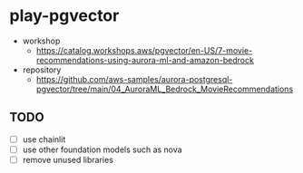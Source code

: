 # play-pgvector

- workshop
  - https://catalog.workshops.aws/pgvector/en-US/7-movie-recommendations-using-aurora-ml-and-amazon-bedrock
- repository
  - https://github.com/aws-samples/aurora-postgresql-pgvector/tree/main/04_AuroraML_Bedrock_MovieRecommendations

## TODO
- [ ] use chainlit
- [ ] use other foundation models such as nova
- [ ] remove unused libraries